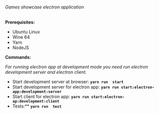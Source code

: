 ###### Games showcase electron application
##
**Prerequisites:**

* Ubuntu Linux
* Wine 64
* Yarn
* NodeJS

**Commands:**

*For running electron app at development mode you need run electron development server and electron client.*

* Start development server at browser: __`yarn run  start`__
* Start development server for electron app: __`yarn run start:electron-app:development:server`__
* Start client for electron app: __`yarn run start:electron-ap:development:client`__
* Tests:** __`yarn run  test`__
